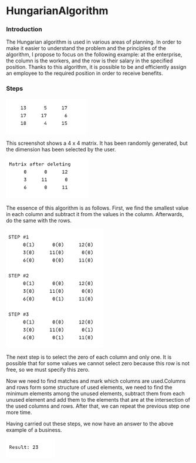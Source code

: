 # HungarianAlgorithm
### Introduction
The Hungarian algorithm is used in various areas of planning. In order to make it easier to understand the problem and the principles of the algorithm, I propose to focus on the following example: at the enterprise, the column is the workers, and the row is their salary in the specified position. Thanks to this algorithm, it is possible to be and efficiently assign an employee to the required position in order to receive benefits.

### Steps
 ![alt text](picture/input_matrix.png "Code_after")​
 
This screenshot shows a 4 x 4 matrix. It has been randomly generated, but the dimension has been selected by the user. 

 ![alt text](picture/delete_null.png "Code_after")​
 
The essence of this algorithm is as follows. First, we find the smallest value in each column and subtract it from the values in the column. Afterwards, do the same with the rows. 


 ![alt text](picture/steps.png "Code_after")​
 
The next step is to select the zero of each column and only one. It is possible that for some values we cannot select zero because this row is not free, so we must specify this zero.


Now we need to find matches and mark which columns are used.Columns and rows form some structure of used elements, we need to find the minimum elements among the unused elements, subtract them from each unused element and add them to the elements that are at the intersection of the used columns and rows.
After that, we can repeat the previous step one more time.

Having carried out these steps, we now have an answer to the above example of a business. 

 ![alt text](picture/result.png "Code_after")​
